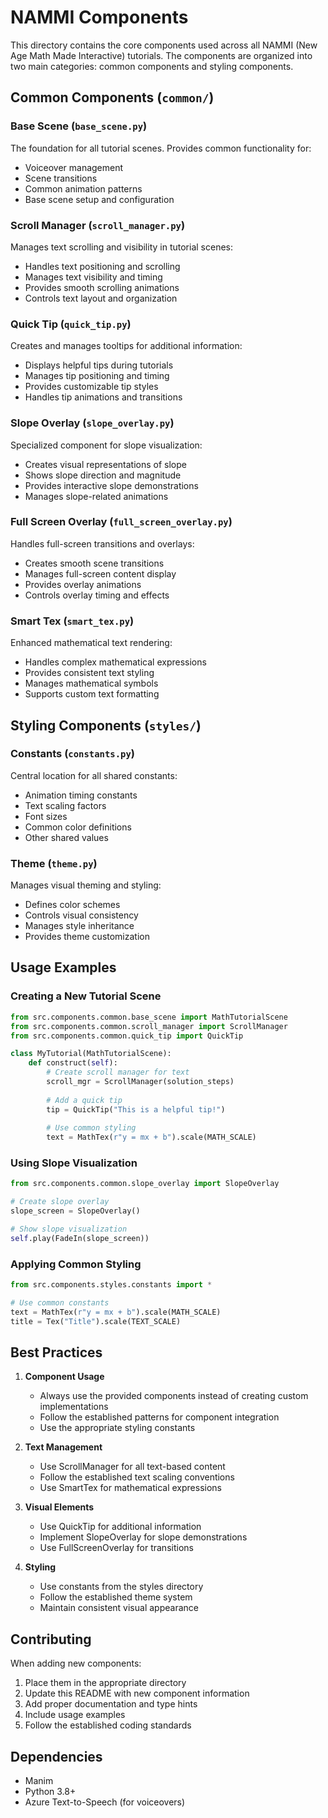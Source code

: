# NAMMI Components

This directory contains the core components used across all NAMMI (New Age Math Made Interactive) tutorials. The components are organized into two main categories: common components and styling components.

## Common Components (`common/`)

### Base Scene (`base_scene.py`)
The foundation for all tutorial scenes. Provides common functionality for:
- Voiceover management
- Scene transitions
- Common animation patterns
- Base scene setup and configuration

### Scroll Manager (`scroll_manager.py`)
Manages text scrolling and visibility in tutorial scenes:
- Handles text positioning and scrolling
- Manages text visibility and timing
- Provides smooth scrolling animations
- Controls text layout and organization

### Quick Tip (`quick_tip.py`)
Creates and manages tooltips for additional information:
- Displays helpful tips during tutorials
- Manages tip positioning and timing
- Provides customizable tip styles
- Handles tip animations and transitions

### Slope Overlay (`slope_overlay.py`)
Specialized component for slope visualization:
- Creates visual representations of slope
- Shows slope direction and magnitude
- Provides interactive slope demonstrations
- Manages slope-related animations

### Full Screen Overlay (`full_screen_overlay.py`)
Handles full-screen transitions and overlays:
- Creates smooth scene transitions
- Manages full-screen content display
- Provides overlay animations
- Controls overlay timing and effects

### Smart Tex (`smart_tex.py`)
Enhanced mathematical text rendering:
- Handles complex mathematical expressions
- Provides consistent text styling
- Manages mathematical symbols
- Supports custom text formatting

## Styling Components (`styles/`)

### Constants (`constants.py`)
Central location for all shared constants:
- Animation timing constants
- Text scaling factors
- Font sizes
- Common color definitions
- Other shared values

### Theme (`theme.py`)
Manages visual theming and styling:
- Defines color schemes
- Controls visual consistency
- Manages style inheritance
- Provides theme customization

## Usage Examples

### Creating a New Tutorial Scene
```python
from src.components.common.base_scene import MathTutorialScene
from src.components.common.scroll_manager import ScrollManager
from src.components.common.quick_tip import QuickTip

class MyTutorial(MathTutorialScene):
    def construct(self):
        # Create scroll manager for text
        scroll_mgr = ScrollManager(solution_steps)
        
        # Add a quick tip
        tip = QuickTip("This is a helpful tip!")
        
        # Use common styling
        text = MathTex(r"y = mx + b").scale(MATH_SCALE)
```

### Using Slope Visualization
```python
from src.components.common.slope_overlay import SlopeOverlay

# Create slope overlay
slope_screen = SlopeOverlay()

# Show slope visualization
self.play(FadeIn(slope_screen))
```

### Applying Common Styling
```python
from src.components.styles.constants import *

# Use common constants
text = MathTex(r"y = mx + b").scale(MATH_SCALE)
title = Tex("Title").scale(TEXT_SCALE)
```

## Best Practices

1. **Component Usage**
   - Always use the provided components instead of creating custom implementations
   - Follow the established patterns for component integration
   - Use the appropriate styling constants

2. **Text Management**
   - Use ScrollManager for all text-based content
   - Follow the established text scaling conventions
   - Use SmartTex for mathematical expressions

3. **Visual Elements**
   - Use QuickTip for additional information
   - Implement SlopeOverlay for slope demonstrations
   - Use FullScreenOverlay for transitions

4. **Styling**
   - Use constants from the styles directory
   - Follow the established theme system
   - Maintain consistent visual appearance

## Contributing

When adding new components:
1. Place them in the appropriate directory
2. Update this README with new component information
3. Add proper documentation and type hints
4. Include usage examples
5. Follow the established coding standards

## Dependencies

- Manim
- Python 3.8+
- Azure Text-to-Speech (for voiceovers) 